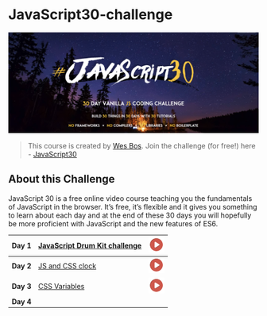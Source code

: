 # JavaScript30-challenge

![Javascript challenge Logo](/images/header.png)

> This course is created by [Wes Bos](https://wesbos.com/). Join the challenge (for free!) here - [JavaScript30](https://javascript30.com/)

## About this Challenge
JavaScript 30 is a free online video course teaching you the fundamentals of JavaScript in the browser. It’s free, it’s flexible and it gives you something to learn about each day and at the end of these 30 days you will hopefully be more proficient with JavaScript and the new features of ES6.

|**Day 1**|[JavaScript Drum Kit challenge](https://github.com/vaibhavsingh97/JavaScript30-challenge/tree/master/challenges/01%20-%20JavaScript%20Drum%20Kit)| [![Day 1 demo gif](/images/play.png)](https://vaibhavsingh97.com/JavaScript30-challenge/challenges/01%20-%20JavaScript%20Drum%20Kit/index.html) |
|---|---|---|
|**Day 2**|[JS and CSS clock](https://github.com/vaibhavsingh97/JavaScript30-challenge/tree/master/challenges/02%20-%20JS%20and%20CSS%20Clock)|[![Day 2 demo gif](/images/play.png)](https://vaibhavsingh97.com/JavaScript30-challenge/challenges/02%20-%20JS%20and%20CSS%20Clock/index.html)|
|**Day 3**|[CSS Variables](https://vaibhavsingh97.com/JavaScript30-challenge/challenges/03%20-%20CSS%20Variables)|[![Day 3 demo gif](/images/play.png)](https://vaibhavsingh97.com/JavaScript30-challenge/challenges/03%20-%20CSS%20Variables/index.html)|
|**Day 4**| | |
